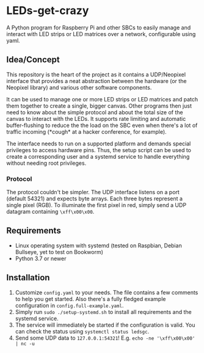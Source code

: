 # LEDs-get-crazy
A Python program for Raspberry Pi and other SBCs to easily manage and interact with LED strips or LED matrices over a network, configurable using yaml.

## Idea/Concept

This repository is the heart of the project as it contains a UDP/Neopixel interface that provides a neat abstraction between the hardware (or the Neopixel library) and various other software components.

It can be used to manage one or more LED strips or LED matrices and patch them together to create a single, bigger canvas. Other programs then just need to know about the simple protocol and about the total size of the canvas to interact with the LEDs. It supports rate limiting and automatic buffer-flushing to reduce the the load on the SBC even when there's a lot of traffic incoming (\*cough\* at a hacker conference, for example).

The interface needs to run on a supported platform and demands special privileges to access hardware pins. Thus, the setup script can be used to create a corresponding user and a systemd service to handle everything without needing root privileges.

### Protocol

The protocol couldn't be simpler. The UDP interface listens on a port (default 54321) and expects byte arrays. Each three bytes represent a single pixel (RGB). To illuminate the first pixel in red, simply send a UDP datagram containing `\xff\x00\x00`.

## Requirements

- Linux operating system with systemd (tested on Raspbian, Debian Bullseye, yet to test on Bookworm)
- Python 3.7 or newer

## Installation

1. Customize `config.yaml` to your needs. The file contains a few comments to help you get started. Also there's a fully fledged example configuration in `config.full-example.yaml`.
2. Simply run `sudo ./setup-systemd.sh` to install all requirements and the systemd service.
3. The service will immediately be started if the configuration is valid. You can check the status using `systemctl status ledsgc`.
4. Send some UDP data to `127.0.0.1:54321`! E.g. `echo -ne '\xff\x00\x00' | nc -u`